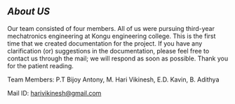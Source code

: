 ## *About US*



Our team consisted of four members. All of us were pursuing third-year mechatronics engineering at Kongu engineering college. This is the first time that we created documentation for the project. If you have any clarification (or) suggestions in the documentation, please feel free to contact us through the mail; we will respond as soon as possible. Thank you for the patient reading.

Team Members: P.T Bijoy Antony, M. Hari Vikinesh, E.D. Kavin, B. Adithya

Mail ID: [harivikinesh@gmail.com](mailto:harivikinesh@gmail.com)
